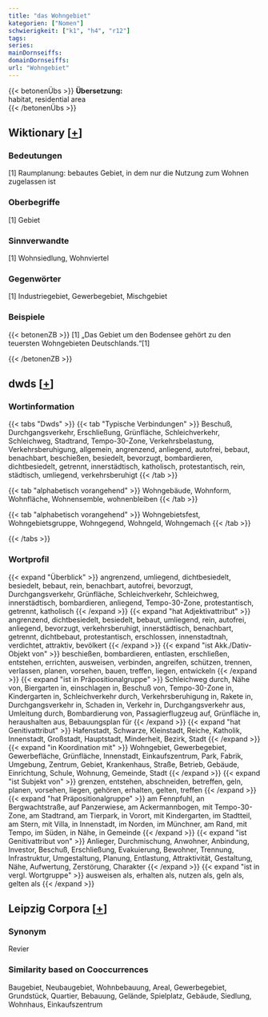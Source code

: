 ```yaml
---
title: "das Wohngebiet"
kategorien: ["Nomen"]
schwierigkeit: ["k1", "h4", "r12"]
tags:
series:
mainDornseiffs:
domainDornseiffs:
url: "Wohngebiet"
---
```


{{< betonenÜbs >}}
**Übersetzung:**  
habitat, residential area  
{{< /betonenÜbs >}}

## Wiktionary [[+](https://de.wiktionary.org/wiki/Wohngebiet)]

### Bedeutungen
[1] Raumplanung: bebautes Gebiet, in dem nur die Nutzung zum Wohnen zugelassen ist  

### Oberbegriffe
[1] Gebiet  

### Sinnverwandte
[1] Wohnsiedlung, Wohnviertel  

### Gegenwörter
[1] Industriegebiet, Gewerbegebiet, Mischgebiet  

### Beispiele
{{< betonenZB >}}
[1] „Das Gebiet um den Bodensee gehört zu den teuersten Wohngebieten Deutschlands.“[1]  

{{< /betonenZB >}}


## dwds [[+](https://www.dwds.de/wb/Wohngebiet)]

### Wortinformation
{{< tabs "Dwds" >}}
{{< tab "Typische Verbindungen" >}}
Beschuß, Durchgangsverkehr, Erschließung, Grünfläche, Schleichverkehr, Schleichweg, Stadtrand, Tempo-30-Zone, Verkehrsbelastung, Verkehrsberuhigung, allgemein, angrenzend, anliegend, autofrei, bebaut, benachbart, beschießen, besiedelt, bevorzugt, bombardieren, dichtbesiedelt, getrennt, innerstädtisch, katholisch, protestantisch, rein, städtisch, umliegend, verkehrsberuhigt
{{< /tab >}}

{{< tab "alphabetisch vorangehend" >}}
Wohngebäude, Wohnform, Wohnfläche, Wohnensemble, wohnenbleiben
{{< /tab >}}

{{< tab "alphabetisch vorangehend" >}}
Wohngebietsfest, Wohngebietsgruppe, Wohngegend, Wohngeld, Wohngemach
{{< /tab >}}

{{< /tabs >}}

### Wortprofil
{{< expand "Überblick" >}} angrenzend, umliegend, dichtbesiedelt, besiedelt, bebaut, rein, benachbart, autofrei, bevorzugt, Durchgangsverkehr, Grünfläche, Schleichverkehr, Schleichweg, innerstädtisch, bombardieren, anliegend, Tempo-30-Zone, protestantisch, getrennt, katholisch {{< /expand >}}
{{< expand "hat Adjektivattribut" >}} angrenzend, dichtbesiedelt, besiedelt, bebaut, umliegend, rein, autofrei, anliegend, bevorzugt, verkehrsberuhigt, innerstädtisch, benachbart, getrennt, dichtbebaut, protestantisch, erschlossen, innenstadtnah, verdichtet, attraktiv, bevölkert {{< /expand >}}
{{< expand "ist Akk./Dativ-Objekt von" >}} beschießen, bombardieren, entlasten, erschließen, entstehen, errichten, ausweisen, verbinden, angreifen, schützen, trennen, verlassen, planen, vorsehen, bauen, treffen, liegen, entwickeln {{< /expand >}}
{{< expand "ist in Präpositionalgruppe" >}} Schleichweg durch, Nähe von, Biergarten in, einschlagen in, Beschuß von, Tempo-30-Zone in, Kindergarten in, Schleichverkehr durch, Verkehrsberuhigung in, Rakete in, Durchgangsverkehr in, Schaden in, Verkehr in, Durchgangsverkehr aus, Umleitung durch, Bombardierung von, Passagierflugzeug auf, Grünfläche in, heraushalten aus, Bebauungsplan für {{< /expand >}}
{{< expand "hat Genitivattribut" >}} Hafenstadt, Schwarze, Kleinstadt, Reiche, Katholik, Innenstadt, Großstadt, Hauptstadt, Minderheit, Bezirk, Stadt {{< /expand >}}
{{< expand "in Koordination mit" >}} Wohngebiet, Gewerbegebiet, Gewerbefläche, Grünfläche, Innenstadt, Einkaufszentrum, Park, Fabrik, Umgebung, Zentrum, Gebiet, Krankenhaus, Straße, Betrieb, Gebäude, Einrichtung, Schule, Wohnung, Gemeinde, Stadt {{< /expand >}}
{{< expand "ist Subjekt von" >}} grenzen, entstehen, abschneiden, betreffen, geln, planen, vorsehen, liegen, gehören, erhalten, gelten, treffen {{< /expand >}}
{{< expand "hat Präpositionalgruppe" >}} am Fennpfuhl, an Bergwachtstraße, auf Panzerwiese, am Ackermannbogen, mit Tempo-30-Zone, am Stadtrand, am Tierpark, in Vorort, mit Kindergarten, im Stadtteil, am Stern, mit Villa, in Innenstadt, im Norden, im Münchner, am Rand, mit Tempo, im Süden, in Nähe, in Gemeinde {{< /expand >}}
{{< expand "ist Genitivattribut von" >}} Anlieger, Durchmischung, Anwohner, Anbindung, Investor, Beschuß, Erschließung, Evakuierung, Bewohner, Trennung, Infrastruktur, Umgestaltung, Planung, Entlastung, Attraktivität, Gestaltung, Nähe, Aufwertung, Zerstörung, Charakter {{< /expand >}}
{{< expand "ist in vergl. Wortgruppe" >}} ausweisen als, erhalten als, nutzen als, geln als, gelten als {{< /expand >}}

## Leipzig Corpora [[+](https://corpora.uni-leipzig.de/en/res?word=Wohngebiet&corpusId=deu_newscrawl-public_2018)]


### Synonym
Revier


### Similarity based on Cooccurrences
Baugebiet, Neubaugebiet, Wohnbebauung, Areal, Gewerbegebiet, Grundstück, Quartier, Bebauung, Gelände, Spielplatz, Gebäude, Siedlung, Wohnhaus, Einkaufszentrum

